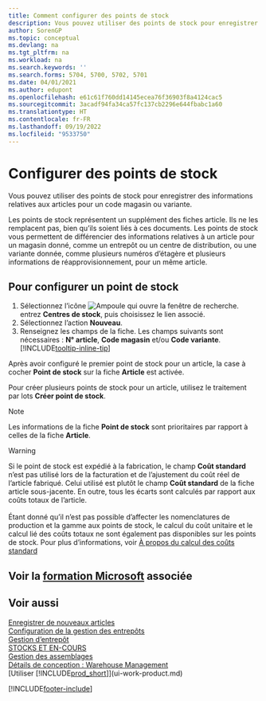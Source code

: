 ```yaml
---
title: Comment configurer des points de stock
description: Vous pouvez utiliser des points de stock pour enregistrer des informations relatives à vos articles pour un code magasin ou variante donné.
author: SorenGP
ms.topic: conceptual
ms.devlang: na
ms.tgt_pltfrm: na
ms.workload: na
ms.search.keywords: ''
ms.search.forms: 5704, 5700, 5702, 5701
ms.date: 04/01/2021
ms.author: edupont
ms.openlocfilehash: e61c61f760dd14145ecea76f36903f8a4124cac5
ms.sourcegitcommit: 3acadf94fa34ca57fc137cb2296e644fbabc1a60
ms.translationtype: HT
ms.contentlocale: fr-FR
ms.lasthandoff: 09/19/2022
ms.locfileid: "9533750"
---
```

# <a name="set-up-stockkeeping-units"></a>Configurer des points de stock

Vous pouvez utiliser des points de stock pour enregistrer des informations relatives aux articles pour un code magasin ou variante.  

Les points de stock représentent un supplément des fiches article. Ils ne les remplacent pas, bien qu’ils soient liés à ces documents. Les points de stock vous permettent de différencier des informations relatives à un article pour un magasin donné, comme un entrepôt ou un centre de distribution, ou une variante donnée, comme plusieurs numéros d’étagère et plusieurs informations de réapprovisionnement, pour un même article.  

## <a name="to-set-up-a-stockkeeping-unit"></a>Pour configurer un point de stock  

1.  Sélectionnez l’icône ![Ampoule qui ouvre la fenêtre de recherche.](media/ui-search/search_small.png "Dites-moi ce que vous voulez faire") entrez **Centres de stock**, puis choisissez le lien associé.  
2.  Sélectionnez l’action **Nouveau**.  
3.  Renseignez les champs de la fiche. Les champs suivants sont nécessaires : **N° article**, **Code magasin** et/ou **Code variante**. [!INCLUDE[tooltip-inline-tip](includes/tooltip-inline-tip_md.md)]  

Après avoir configuré le premier point de stock pour un article, la case à cocher **Point de stock** sur la fiche **Article** est activée.  

Pour créer plusieurs points de stock pour un article, utilisez le traitement par lots **Créer point de stock**.  

> [!NOTE]  
>  Les informations de la fiche **Point de stock** sont prioritaires par rapport à celles de la fiche **Article**.

> [!Warning]
> Si le point de stock est expédié à la fabrication, le champ **Coût standard** n’est pas utilisé lors de la facturation et de l’ajustement du coût réel de l’article fabriqué. Celui utilisé est plutôt le champ **Coût standard** de la fiche article sous-jacente. En outre, tous les écarts sont calculés par rapport aux coûts totaux de l’article.<br /><br />
> Étant donné qu’il n’est pas possible d’affecter les nomenclatures de production et la gamme aux points de stock, le calcul du coût unitaire et le calcul lié des coûts totaux ne sont également pas disponibles sur les points de stock. Pour plus d’informations, voir [À propos du calcul des coûts standard](finance-about-calculating-standard-cost.md)

## <a name="see-related-microsoft-training"></a>Voir la [formation Microsoft](/training/modules/control-inventory-multiple-locations/) associée

## <a name="see-also"></a>Voir aussi

[Enregistrer de nouveaux articles](inventory-how-register-new-items.md)  
[Configuration de la gestion des entrepôts](warehouse-setup-warehouse.md)  
[Gestion d’entrepôt](warehouse-manage-warehouse.md)  
[STOCKS ET EN-COURS](inventory-manage-inventory.md)  
[Gestion des assemblages](assembly-assemble-items.md)    
[Détails de conception : Warehouse Management](design-details-warehouse-management.md)  
[Utiliser [!INCLUDE[prod_short](includes/prod_short.md)]](ui-work-product.md)  


[!INCLUDE[footer-include](includes/footer-banner.md)]
